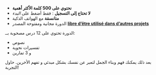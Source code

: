 - **نحتوي على 500 كلمة الأكثر أهمية**
- **لا تحتاج إلى التسجيل** : فقط أضغط على *البدء*
- **متانسقة** مع الهواتف الذكية
- الدورة مجانية ومفتوحة المصدر **[libre d’être utilisé dans d’autres projets](https://github.com/Esperanto/kurso-zagreba-metodo)**

الدورة تحتوي على 12 درس مصحوبة بــ:
- نصوص
- تفسيرات نحوية
- و 3 تمارين

 بعد ذلك يمكنك فهم وبناء الجمل لتعبر عن نفسك بشكل مبدئي و تفهم الأخرين. حاول التجربة!
